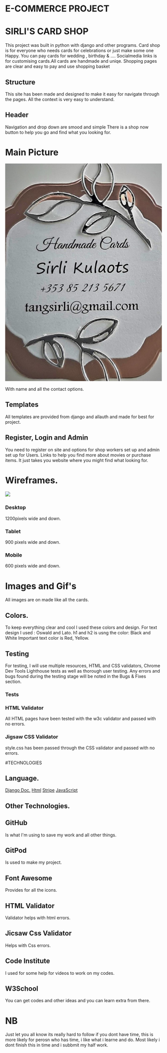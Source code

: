 
# E-COMMERCE PROJECT
# SIRLI'S CARD SHOP
        
This project was built in python with django and other programs. 
Card shop is for everyone who needs cards for celebrations or just make some one Happy.
You can pay cards for wedding , birthday & ....
Socialmedia links is for customising cards.All cards are handmade and uniqe.
Shopping pages are clear and easy to pay and use shopping basket
## Structure
This site has been made and designed to make it easy for navigate through the pages.
All the context is very easy to understand.
## Header
Navigation and drop down are smood and simple
There is a shop now button to help you go and find what you looking for.
# Main Picture
<img src="./media/main_page.jpg">

With name and all the contact options.

## Templates
All templates are provided from django and allauth and made for best for project.
## Register, Login and Admin
You need to register on site and options for shop workers set up and admin set up for Users.
Links to help you find more about movies or purchase items. It just takes you website where you might find what looking for.

# Wireframes.
<img src="./media/">

### Desktop
1200pixels wide and down.

### Tablet
900 pixels wide and down.
        
### Mobile
600 pixels wide and down.

# Images and Gif's
All images are on made like all the cards.
        
## Colors.</h1>
To keep everything clear and cool I used these colors and design.
For text design I used : Oswald and Lato.
h1 and h2 is usng the color: Black and White
Important text color is Red, Yellow.


## Testing
For testing, I will use multiple resources, HTML and CSS validators, Chrome Dev Tools Lighthouse tests as well as thorough user testing. Any errors and bugs found during the testing stage will be noted in the Bugs & Fixes section.


### Tests

### HTML Validator
All HTML pages have been tested with the w3c validator and passed with no errors.

### Jigsaw CSS Validator
style.css has been passed through the CSS validator and passed with no errors.


#TECHNOLOGIES

## Language.

<a href="https://docs.djangoproject.com/en/4.0/">Django Doc.</a>
<a href="https://et.wikipedia.org/wiki/HTML">Html</a>
<a href="https://stripe.com/docs">Stripe</a>
<a href="https://en.wikipedia.org/wiki/JavaScript">JavaScript</a>


## Other Technologies.

## GitHub
Is what I'm using to save my work and all other things.
## GitPod
Is used to make my project.

## Font Awesome
Provides for all the icons.

## HTML Validator
Validator helps with html errors.

## Jicsaw Css Validator
Helps with Css errors.

## Code Institute
I used for some help for videos to work on my codes.

## W3School
You can get codes and other ideas and you can learn extra from there.

# NB
Just let you all know its really hard to follow if you dont have time,
this is more likely for perosn who has time, i like what i learne and do.
Most likely i dont finish this in time and i subbmit my half work.       

